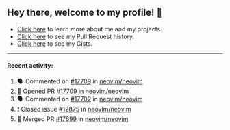 ## Hey there, welcome to my profile! 👋

- [Click here](https://seandewar.github.io/) to learn more about me and my projects.
- [Click here](https://github.com/search?p=1&q=author%3Aseandewar+is%3Apr) to see my Pull Request history.
- [Click here](https://gist.github.com/seandewar) to see my Gists.

---

#### Recent activity:

<!--START_SECTION:activity-->
1. 🗣 Commented on [#17709](https://github.com/neovim/neovim/issues/17709) in [neovim/neovim](https://github.com/neovim/neovim)
2. 💪 Opened PR [#17709](https://github.com/neovim/neovim/pull/17709) in [neovim/neovim](https://github.com/neovim/neovim)
3. 🗣 Commented on [#17702](https://github.com/neovim/neovim/issues/17702) in [neovim/neovim](https://github.com/neovim/neovim)
4. ❗️ Closed issue [#12875](https://github.com/neovim/neovim/issues/12875) in [neovim/neovim](https://github.com/neovim/neovim)
5. 🎉 Merged PR [#17699](https://github.com/neovim/neovim/pull/17699) in [neovim/neovim](https://github.com/neovim/neovim)
<!--END_SECTION:activity-->
